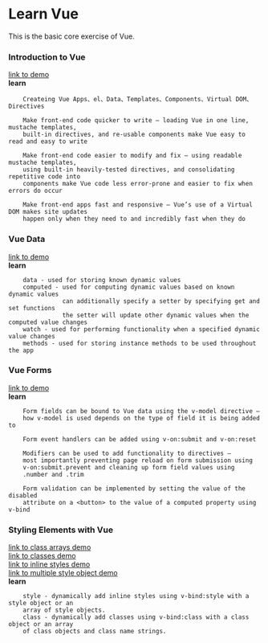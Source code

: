 # Learn Vue
This is the basic core exercise of Vue.


### Introduction to Vue
[link to demo](https://unromanticman.github.io/Learn-Vue/Introduction%20to%20Vue/  )  
**learn**
```
    Createing Vue Apps、el、Data、Templates、Components、Virtual DOM、Directives
    
    Make front-end code quicker to write — loading Vue in one line, mustache templates,
    built-in directives, and re-usable components make Vue easy to read and easy to write
    
    Make front-end code easier to modify and fix — using readable mustache templates, 
    using built-in heavily-tested directives, and consolidating repetitive code into 
    components make Vue code less error-prone and easier to fix when errors do occur
    
    Make front-end apps fast and responsive — Vue’s use of a Virtual DOM makes site updates 
    happen only when they need to and incredibly fast when they do
```

### Vue Data
[link to demo](https://unromanticman.github.io/Learn-Vue/Vue%20Data/)  
**learn**
```
    data - used for storing known dynamic values
    computed - used for computing dynamic values based on known dynamic values 
               can additionally specify a setter by specifying get and set functions 
               the setter will update other dynamic values when the computed value changes
    watch - used for performing functionality when a specified dynamic value changes
    methods - used for storing instance methods to be used throughout the app
```

### Vue Forms
[link to demo](https://unromanticman.github.io/Learn-Vue/Vue%20Forms/)  
**learn**
```
    Form fields can be bound to Vue data using the v-model directive — 
    how v-model is used depends on the type of field it is being added to

    Form event handlers can be added using v-on:submit and v-on:reset

    Modifiers can be used to add functionality to directives — 
    most importantly preventing page reload on form submission using
    v-on:submit.prevent and cleaning up form field values using 
    .number and .trim

    Form validation can be implemented by setting the value of the disabled
    attribute on a <button> to the value of a computed property using v-bind
```


### Styling Elements with Vue
[link to class arrays demo](https://unromanticman.github.io/Learn-Vue/Styling%20Elements%20with%20Vue/Class%20Arrays/  )  
[link to classes  demo](https://unromanticman.github.io/Learn-Vue/Styling%20Elements%20with%20Vue/Classes/  )  
[link to inline styles demo](https://unromanticman.github.io/Learn-Vue/Styling%20Elements%20with%20Vue/Inline%20Styles/)  
[link to multiple style object demo](https://unromanticman.github.io/Learn-Vue/Styling%20Elements%20with%20Vue/Multiple%20Style%20Objects/  )  
**learn**
```
    style - dynamically add inline styles using v-bind:style with a style object or an 
    array of style objects. 
    class - dynamically add classes using v-bind:class with a class object or an array 
    of class objects and class name strings.
```

